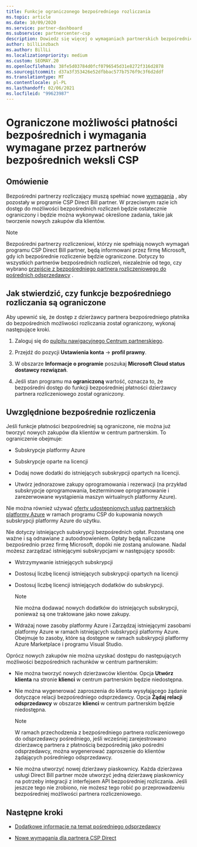 ```yaml
---
title: Funkcje ograniczonego bezpośredniego rozliczania
ms.topic: article
ms.date: 10/09/2020
ms.service: partner-dashboard
ms.subservice: partnercenter-csp
description: Dowiedz się więcej o wymaganiach partnerskich bezpośrednich rachunków dostawcy usług kryptograficznych i co należy zrobić, aby uniknąć ograniczonej funkcjonalności. Dowiedz się, czy Twoje możliwości zostały ograniczone.
author: billLinzbach
ms.author: BillLi
ms.localizationpriority: medium
ms.custom: SEOMAY.20
ms.openlocfilehash: 38fe5d03784d0fcf0796545d31e8272f316d2878
ms.sourcegitcommit: d37a3f353426e52dfbbac577b7576f9c3f6d2ddf
ms.translationtype: MT
ms.contentlocale: pl-PL
ms.lasthandoff: 02/06/2021
ms.locfileid: "99623987"
---
```

# <a name="restricted-direct-bill-capabilities-and-the-requirements-needed-for-csp-direct-bill-partners"></a>Ograniczone możliwości płatności bezpośrednich i wymagania wymagane przez partnerów bezpośrednich weksli CSP  

## <a name="overview"></a>Omówienie

Bezpośredni partnerzy rozliczający muszą spełniać nowe [wymagania](direct-partner-new-requirements.md) , aby pozostały w programie CSP Direct Bill partner. W przeciwnym razie ich dostęp do możliwości bezpośrednich rozliczeń będzie ostatecznie ograniczony i będzie można wykonywać określone zadania, takie jak tworzenie nowych zakupów dla klientów.

> [!Note]
> Bezpośredni partnerzy rozliczeniowi, którzy nie spełniają nowych wymagań programu CSP Direct Bill partner, będą informowani przez firmę Microsoft, gdy ich bezpośrednie rozliczenie będzie ograniczone. Dotyczy to wszystkich partnerów bezpośrednich rozliczeń, niezależnie od tego, czy wybrano [przejście z bezpośredniego partnera rozliczeniowego do pośrednich odsprzedawcy](transition-direct-to-indirect.md) .  

## <a name="how-to-tell-if-your-direct-bill-capabilities-has-been-restricted"></a>Jak stwierdzić, czy funkcje bezpośredniego rozliczania są ograniczone

Aby upewnić się, że dostęp z dzierżawcy partnera bezpośredniego płatnika do bezpośrednich możliwości rozliczania został ograniczony, wykonaj następujące kroki.

1. Zaloguj się do [pulpitu nawigacyjnego Centrum partnerskiego](https://partner.microsoft.com/dashboard).

2. Przejdź do pozycji **Ustawienia konta**  ->  **profil prawny**.

3. W obszarze **Informacje o programie** poszukaj **Microsoft Cloud status dostawcy rozwiązań**.

4. Jeśli stan programu ma **ograniczoną** wartość, oznacza to, że bezpośredni dostęp do funkcji bezpośredniej płatności dzierżawcy partnera rozliczeniowego został ograniczony.

## <a name="affected-direct-bill-capabilities"></a>Uwzględnione bezpośrednie rozliczenia

Jeśli funkcje płatności bezpośredniej są ograniczone, nie można już tworzyć nowych zakupów dla klientów w centrum partnerskim. To ograniczenie obejmuje:

- Subskrypcje platformy Azure

- Subskrypcje oparte na licencji

- Dodaj nowe dodatki do istniejących subskrypcji opartych na licencji.

- Utwórz jednorazowe zakupy oprogramowania i rezerwacji (na przykład subskrypcje oprogramowania, bezterminowe oprogramowanie i zarezerwowane wystąpienia maszyn wirtualnych platformy Azure).

Nie można również używać [oferty udostępnionych usług partnerskich platformy Azure](shared-services.md) w ramach programu CSP do kupowania nowych subskrypcji platformy Azure do użytku.

Nie dotyczy istniejących subskrypcji bezpośrednich opłat. Pozostaną one ważne i są odnawiane z autoodnowieniem. Opłaty będą naliczane bezpośrednio przez firmę Microsoft, dopóki nie zostaną anulowane. Nadal możesz zarządzać istniejącymi subskrypcjami w następujący sposób:

- Wstrzymywanie istniejących subskrypcji

- Dostosuj liczbę licencji istniejących subskrypcji opartych na licencji

- Dostosuj liczbę licencji istniejących dodatków do subskrypcji. 
 
    >[!Note] 
    >Nie można dodawać nowych dodatków do istniejących subskrypcji, ponieważ są one traktowane jako nowe zakupy.

- Wdrażaj nowe zasoby platformy Azure i Zarządzaj istniejącymi zasobami platformy Azure w ramach istniejących subskrypcji platformy Azure. Obejmuje to zasoby, które są dostępne w ramach subskrypcji platformy Azure Marketplace i programu Visual Studio.

Oprócz nowych zakupów nie można uzyskać dostępu do następujących możliwości bezpośrednich rachunków w centrum partnerskim:

- Nie można tworzyć nowych dzierżawców klientów. Opcja **Utwórz klienta** na stronie **klienci** w centrum partnerskim będzie niedostępna.

- Nie można wygenerować zaproszenia do klienta wysyłającego żądanie dotyczące relacji bezpośredniego odsprzedawcy. Opcja **Żądaj relacji odsprzedawcy** w obszarze **klienci** w centrum partnerskim będzie niedostępna.

    >[!NOTE]
    >W ramach przechodzenia z bezpośredniego partnera rozliczeniowego do odsprzedawcy pośredniego, jeśli wcześniej zarejestrowano dzierżawcę partnera z płatnością bezpośrednią jako pośredni odsprzedawcy, można wygenerować zaproszenie do klientów żądających pośredniego odsprzedawcy.

- Nie można utworzyć nowej dzierżawy piaskownicy. Każda dzierżawa usługi Direct Bill partner może utworzyć jedną dzierżawę piaskownicy na potrzeby integracji z interfejsem API bezpośredniej rozliczania. Jeśli jeszcze tego nie zrobiono, nie możesz tego robić po przeprowadzeniu bezpośredniej możliwości partnera rozliczeniowego.  

## <a name="next-steps"></a>Następne kroki

- [Dodatkowe informacje na temat pośredniego odsprzedawcy](https://assetsprod.microsoft.com/csp-directbill-to-indirect-transition.pdf)

- [Nowe wymagania dla partnera CSP Direct](direct-partner-new-requirements.md)
